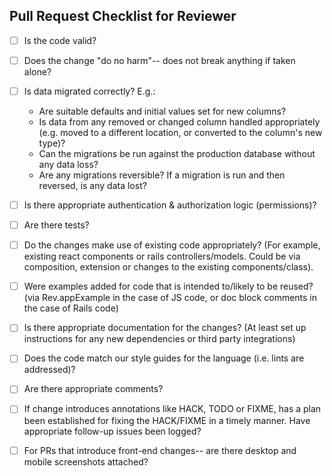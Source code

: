 ## Pull Request Checklist for Reviewer

- [ ] Is the code valid?
- [ ] Does the change "do no harm"-- does not break anything if taken alone?
- [ ] Is data migrated correctly? E.g.:
  - Are suitable defaults and initial values set for new columns?
  - Is data from any removed or changed column handled appropriately (e.g. moved to a different location, or converted to the column's new type)?
  - Can the migrations be run against the production database without any data loss?
  - Are any migrations reversible? If a migration is run and then reversed, is any data lost?
- [ ] Is there appropriate authentication & authorization logic (permissions)?
- [ ] Are there tests?

- [ ] Do the changes make use of existing code appropriately? (For example, existing react components or rails controllers/models. Could be via composition, extension or changes to the existing components/class).
- [ ] Were examples added for code that is intended to/likely to be reused? (via Rev.appExample in the case of JS code, or doc block comments in the case of Rails code)

- [ ] Is there appropriate documentation for the changes? (At least set up instructions for any new dependencies or third party integrations)
- [ ] Does the code match our style guides for the language (i.e. lints are addressed)?
- [ ] Are there appropriate comments?

- [ ] If change introduces annotations like HACK, TODO or FIXME, has a plan been established for fixing the HACK/FIXME in a timely manner. Have appropriate follow-up issues been logged?

- [ ] For PRs that introduce front-end changes-- are there desktop and mobile screenshots attached?
